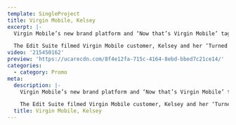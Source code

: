 ```yaml
---
template: SingleProject
title: Virgin Mobile, Kelsey
excerpt: |-
  Virgin Mobile’s new brand platform and ‘Now that’s Virgin Mobile’ tagline. The campaign takes the stories of five real Virgin Mobile customers, who deliver ‘turned up testimonials’ about why they choose Virgin Mobile.

  The Edit Suite filmed Virgin Mobile customer, Kelsey and her ‘Turned Up’ Testimonial as a zombie! “We’re famous for doing things a little differently… and this campaign really demonstrates ‘why Virgin Mobile’ to consumers in a way that only we can,” says Philippa Durant, director of brand and communications at Virgin Mobile Australia.
video: '215450162'
preview: 'https://ucarecdn.com/8f4e12fa-715c-4164-8ebd-bbed7c21ce14/'
categories:
  - category: Promo
meta:
  description: |-
    Virgin Mobile’s new brand platform and ‘Now that’s Virgin Mobile’ tagline. The campaign takes the stories of five real Virgin Mobile customers, who deliver ‘turned up testimonials’ about why they choose Virgin Mobile.

    The Edit Suite filmed Virgin Mobile customer, Kelsey and her ‘Turned Up’ Testimonial as a zombie! “We’re famous for doing things a little differently… and this campaign really demonstrates ‘why Virgin Mobile’ to consumers in a way that only we can,” says Philippa Durant, director of brand and communications at Virgin Mobile Australia.
  title: Virgin Mobile, Kelsey
---
```

